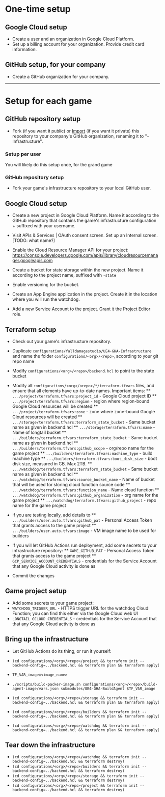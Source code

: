 

# One-time setup

## Google Cloud setup

* Create a user and an organization in Google Cloud Platform.
* Set up a billing account for your organization. Provide credit card information.

## GitHub setup, for your company

* Create a GitHub organization for your company.

---

# Setup for each game

## GitHub repository setup

* Fork (if you want it public) or [Import](https://help.github.com/en/github/importing-your-projects-to-github/importing-a-repository-with-github-importer) (if you want it private) this repository to your company's GitHub organization, renaming it to "<your game>-Infrastructure".

### Setup per user

You will likely do this setup once, for the grand game

### GitHub repository setup

* Fork your game's infrastructure repository to your local GitHub user.

## Google Cloud setup

* Create a new project in Google Cloud Platform. Name it according to the GitHub repository that contains the game's infrastructure configuration + suffixed with your username.
* Visit APIs & Services | OAuth consent screen. Set up an Internal screen. [TODO: what name?]
* Enable the Cloud Resource Manager API for your project: https://console.developers.google.com/apis/library/cloudresourcemanager.googleapis.com

* Create a bucket for state storage within the new project. Name it according to the project name, suffixed with `-state`
* Enable versioning for the bucket.

* Create an App Engine application in the project. Create it in the location where you will run the watchdog.

* Add a new Service Account to the project. Grant it the Project Editor role.

## Terraform setup

* Check out your game's infrastructure repository.
* Duplicate `configurations/falldamagestudio/UE4-GHA-Infrastructure` and name the folder `configurations/<org>/<repo>`, according to your git repo name
* Modify `configurations/<org>/<repo>/backend.hcl` to point to the state bucket
* Modify all `configurations/<org>/<repo>/*/terraform.tfvars` files, and ensure that all elements have up-to-date names. Important items:
** `.../project/terraform.tfvars:project_id` - Google Cloud project ID
** `.../project/terraform.tfvars:region` - region where region-bound Google Cloud resources will be created
** `.../project/terraform.tfvars:zone` - zone where zone-bound Google Cloud resources will be created
** `.../storage/terraform.tfvars:terraform_state_bucket` - Same bucket name as given in backend.hcl
** `.../storage/terraform.tfvars:name` - Name of longtail bucket
** `.../builders/terraform.tfvars:terraform_state_bucket` - Same bucket name as given in backend.hcl
** `.../builders/terraform.tfvars:github_scope` - org/repo name for the game project
** `.../builders/terraform.tfvars:machine_type` - build machine type
** `.../builders/terraform.tfvars:boot_disk_size` - boot disk size, measured in GB. Max 2TB.
** `.../watchdog/terraform.tfvars:terraform_state_bucket` - Same bucket name as given in backend.hcl
** `.../watchdog/terraform.tfvars:source_bucket_name` - Name of bucket that will be used for storing cloud function source code
** `.../watchdog/terraform.tfvars:function_name` - Name cloud function
** `.../watchdog/terraform.tfvars:github_organization` - org name for the game project
** `.../watchdog/terraform.tfvars:github_project` - repo name for the game project

* If you are testing locally, add details to
** `.../builders/user.auto.tfvars:github_pat` - Personal Access Token that grants access to the game project
** `.../builders/user.auto.tfvars:image` - VM image name to be used for builders

* If you will let GitHub Actions run deployment, add some secrets to your infrastructure repository:
** `GAME_GITHUB_PAT` - Personal Access Token that grants access to the game project
** `GCP_SERVICE_ACCOUNT_CREDENTIALS` - credentials for the Service Account that any Google Cloud activity is done as

* Commit the changes

## Game project setup

* Add some secrets to your game project:
* `WATCHDOG_TRIGGER_URL` - HTTPS trigger URL for the watchdog Cloud Function; you can find this either via the Google Cloud web UI
* `LONGTAIL_GCLOUD_CREDENTIALS` - credentials for the Service Account that that any Google Cloud activity is done as

## Bring up the infrastructure

* Let GitHub Actions do its thing, or run it yourself:

* `(cd configurations/<org>/<repo>/project && terraform init --backend-config=../backend.hcl && terraform plan && terraform apply)`
* `TF_VAR_image=<image_name>`
* `./scripts/build-packer-image.sh configurations/<org>/<repo>/build-agent-image/vars.json submodules/UE4-GHA-BuildAgent $TF_VAR_image`
* `(cd configurations/<org>/<repo>/storage && terraform init --backend-config=../backend.hcl && terraform plan && terraform apply)`
* `(cd configurations/<org>/<repo>/builders && terraform init --backend-config=../backend.hcl && terraform plan && terraform apply)`
* `(cd configurations/<org>/<repo>/watchdog && terraform init --backend-config=../backend.hcl && terraform plan && terraform apply)`

## Tear down the infrastructure

* `(cd configurations/<org>/<repo>/watchdog && terraform init --backend-config=../backend.hcl && terraform destroy)`
* `(cd configurations/<org>/<repo>/builders && terraform init --backend-config=../backend.hcl && terraform destroy)`
* `(cd configurations/<org>/<repo>/storage && terraform init --backend-config=../backend.hcl && terraform destroy)`
* `(cd configurations/<org>/<repo>/project && terraform init --backend-config=../backend.hcl && terraform destroy)`
